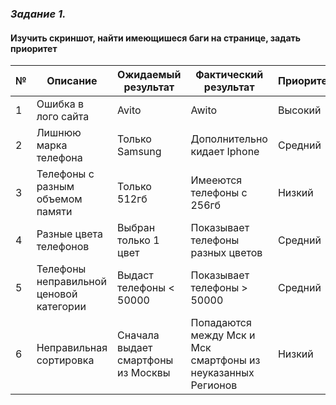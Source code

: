 ### *Задание 1.* ###

#### Изучить скриншот, найти имеющишеся баги на странице, задать приоритет  ####


|  №  | Описание | Ожидаемый результат | Фактический результат |  Приоритет |
|-------------|-------------|-------------|-----------------|-----------|
| 1   | Ошибка в лого сайта     | Avito   |  Awito  | Высокий |
| 2   |  Лишнюю марка телефона     | Только Samsung     | Дополнительно кидает Iphone  | Средний |
| 3   |  Телефоны с разным объемом памяти     | Только 512гб    | Имееются телефоны с 256гб | Низкий | 
| 4   |  Разные цвета телефонов | Выбран только 1 цвет | Показывает телефоны разных цветов | Средний | 
| 5  |  Телефоны неправильной ценовой категории | Выдаст телефоны < 50000 | Показывает телефоны > 50000| Средний |
| 6 | Неправильная сортировка | Сначала выдает смартфоны из Москвы| Попадаются между Мск и Мск смартфоны из неуказанных Регионов | Низкий |
